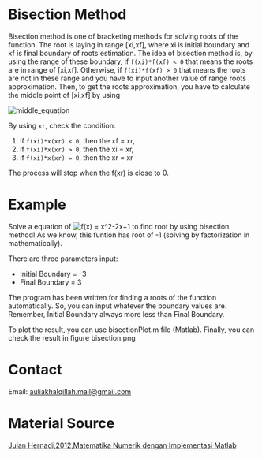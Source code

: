 # Bisection Method
Bisection method is one of bracketing methods for solving roots of the function. The root is laying in range [xi,xf], where xi is initial boundary and xf is final boundary of roots estimation. The idea of bisection method is, by using the range of these boundary, if `f(xi)*f(xf) < 0` that means the roots are in range of [xi,xf]. Otherwise, if `f(xi)*f(xf) > 0` that means the roots are not in these range and you have to input another value of range roots approximation. Then, to get the roots approximation, you have to calculate the middle point of [xi,xf] by using

![middle_equation](https://i.upmath.me/svg/xr%20%3D%20%7B(x_i%2Bx_f)%5Cover2%7D)

By using `xr`, check the condition:

1. if `f(xi)*x(xr) < 0`, then the xf = xr,
2. if `f(xi)*x(xr) > 0`, then the xi = xr,
3. if `f(xi)*x(xr) = 0`, then the xr = xr

The process will stop when the f(xr) is close to 0.
# Example
Solve a equation of ![f(x) = x^2-2x+1](https://i.upmath.me/svg/x%5E2-2x%2B1) to find root by using bisection method! As we know, this funtion has root of -1 (solving by factorization in mathematically). 

There are three parameters input:
 - Initial Boundary = -3
 - Final Boundary = 3

The program has been written for finding a roots of the function automatically. So, you can input whatever the boundary values are. Remember, Initial Boundary always more less than Final Boundary.

To plot the result, you can use bisectionPlot.m file (Matlab). Finally, you can check the result in figure bisection.png 
# Contact
Email: auliakhalqillah.mail@gmail.com
# Material Source
[Julan Hernadi,2012,Matematika Numerik dengan Implementasi Matlab](http://andipublisher.com/produk-1012004497-matematika-numerik-dengan-implementasi-m.html)
